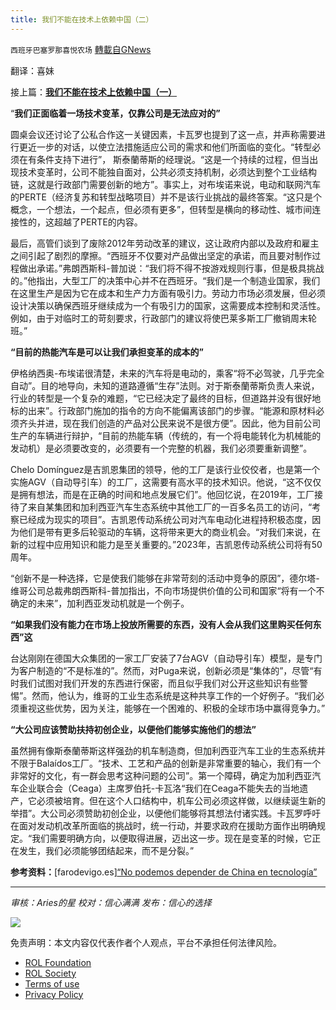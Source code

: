```yaml
---
title: 我们不能在技术上依赖中国（二）
---
```

`西班牙巴塞罗那喜悦农场` [轉載自GNews](https://gnews.org/zh-hans/1646199/)

翻译：喜妹

接上篇：**[我们不能在技术上依赖中国（一）](https://gnews.org/zh-hans/1646098/)**

“**我们正面临着一场技术变革，仅靠公司是无法应对的”**

圆桌会议还讨论了公私合作这一关键因素，卡瓦罗也提到了这一点，并声称需要进行更近一步的对话，以使立法措施适应公司的需求和他们所面临的变化。“转型必须在有条件支持下进行”， 斯泰蘭蒂斯的经理说。“这是一个持续的过程，但当出现技术变革时，公司不能独自面对，公共必须支持机制，必须达到整个工业结构链，这就是行政部门需要创新的地方”。事实上，对布埃诺来说，电动和联网汽车的PERTE（经济复苏和转型战略项目）并不是该行业挑战的最终答案。“这只是个概念，一个想法，一个起点，但必须有更多”，但转型是横向的移动性、城市间连接性的，这超越了PERTE的内容。

最后，高管们谈到了废除2012年劳动改革的建议，这让政府内部以及政府和雇主之间引起了剧烈的摩擦。“西班牙不仅要对产品做出坚定的承诺，而且要对制作过程做出承诺。”弗朗西斯科-普加说：“我们将不得不按游戏规则行事，但是极具挑战的。”他指出，大型工厂的决策中心并不在西班牙。“我们是一个制造业国家，我们在这里生产是因为它在成本和生产力方面有吸引力。劳动力市场必须发展，但必须设计决策以确保西班牙继续成为一个有吸引力的国家，这需要成本控制和灵活性。例如，由于对临时工的苛刻要求，行政部门的建议将使巴莱多斯工厂撤销周末轮班。”

**“****目前的热能汽车是可以让我们承担变革的成本的****”**

伊格纳西奥-布埃诺很清楚，未来的汽车将是电动的，乘客“将不必驾驶，几乎完全自动”。目的地导向，未知的道路遵循“生存”法则。对于斯泰蘭蒂斯负责人来说，行业的转型是一个复杂的难题，“它已经决定了最终的目标，但道路并没有很好地标的出来”。行政部门施加的指令的方向不能偏离该部门的步骤。“能源和原材料必须齐头并进，现在我们创造的产品对公民来说不是很方便”。因此，他为目前公司生产的车辆进行辩护，“目前的热能车辆（传统的，有一个将电能转化为机械能的发动机）是必须要改变的，必须要有一个完整的机器，我们必须要重新调整”。

Chelo Domínguez是吉凯恩集团的领导，他的工厂是该行业佼佼者，也是第一个实施AGV（自动导引车）的工厂，这需要有高水平的技术知识。他说，“这不仅仅是拥有想法，而是在正确的时间和地点发展它们”。他回忆说，在2019年，工厂接待了来自某集团和加利西亚汽车生态系统中其他工厂的一百多名员工的访问，“考察已经成为现实的项目”。吉凯恩传动系统公司对汽车电动化进程持积极态度，因为他们是带有更多后轮驱动的车辆，这将带来更大的商业机会。“对我们来说，在新的过程中应用知识和能力是至关重要的。”2023年，吉凯恩传动系统公司将有50周年。

“创新不是一种选择，它是使我们能够在非常苛刻的活动中竞争的原因”，德尔塔-维哥公司总裁弗朗西斯科-普加指出，不向市场提供价值的公司和国家“将有一个不确定的未来”，加利西亚发动机就是一个例子。

**“****如果我们没有能力在市场上投放所需要的东西，没有人会从我们这里购买任何东西****”这**

台达刚刚在德国大众集团的一家工厂安装了7台AGV（自动导引车）模型，是专门为客户制造的“不是标准的”。然而，对Puga来说，创新必须是“集体的”，尽管“有时我们试图对我们开发的东西进行保密，而且似乎我们对公开这些知识有些警惕”。然而，他认为，维哥的工业生态系统是这种共享工作的一个好例子。“我们必须重视这些优势，因为关注，能够在一个困难的、积极的全球市场中赢得竞争力。”

**“大公司应该赞助扶持初创企业，以便他们能够实施他们的想法”**

虽然拥有像斯泰蘭蒂斯这样强劲的机车制造商，但加利西亚汽车工业的生态系统并不限于Balaídos工厂。“技术、工艺和产品的创新是非常重要的轴心，我们有一个非常好的文化，有一群会思考这种问题的公司”。第一个障碍，确定为加利西亚汽车企业联合会（Ceaga）主席罗伯托-卡瓦洛“我们在Ceaga不能失去的当地遗产，它必须被培育。但在这个人口结构中，机车公司必须这样做，以继续诞生新的举措”。大公司必须赞助初创企业，以便他们能够将其想法付诸实践。卡瓦罗呼吁在面对发动机改革所面临的挑战时，统一行动，并要求政府在援助方面作出明确规定。“我们需要明确方向，以便取得进展，迈出这一步。现在是变革的时候，它正在发生，我们必须能够团结起来，而不是分裂。”

**参考资料：**[farodevigo.es][“No podemos depender de China en tecnología”](https://www.farodevigo.es/economia/2021/11/05/depender-china-tecnologia-59169872.html)

* * *

*审核：Aries的星*
*校对：信心满满*
*发布：信心的选择*

![](https://assets.gnews.org/wp-content/uploads/2021/11/tempsnip111.png)

 

免责声明：本文内容仅代表作者个人观点，平台不承担任何法律风险。

- [ROL Foundation](https://rolfoundation.org/)
- [ROL Society](https://rolsociety.org/)
- [Terms of use](https://gnews.org/terms-of-use-3/)
- [Privacy Policy](https://gnews.org/privacy-policy/)
